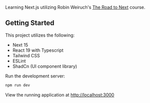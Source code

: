 Learning Next.js utilizing Robin Weiruch's [The Road to Next](https://www.road-to-next.com/) course. 


## Getting Started

This project utilizes the following:
- Next 15
- React 19 with Typescript
- Tailwind CSS
- ESLint
- ShadCn (UI component library)

Run the development server:

```bash
npm run dev
```

View the running application at [http://localhost:3000](http://localhost:3000)